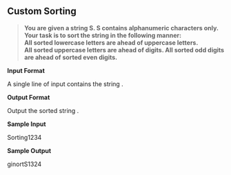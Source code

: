 ## **Custom Sorting**

>**You are given a string S.
S contains alphanumeric characters only.
Your task is to sort the string  in the following manner:<br>
All sorted lowercase letters are ahead of uppercase letters.<br>
All sorted uppercase letters are ahead of digits.
All sorted odd digits are ahead of sorted even digits.**

**Input Format**

A single line of input contains the string .

**Output Format**

Output the sorted string .

**Sample Input**

Sorting1234

**Sample Output**

ginortS1324